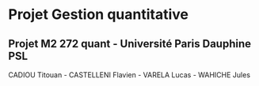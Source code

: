 # Projet Gestion quantitative

## Projet M2 272 quant - Université Paris Dauphine PSL 

CADIOU Titouan - CASTELLENI Flavien - VARELA Lucas - WAHICHE Jules
